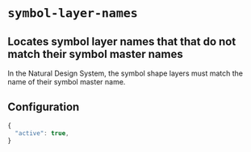 # ```symbol-layer-names```

## Locates symbol layer names that that do not match their symbol master names

In the Natural Design System, the symbol shape layers must match the name of their symbol master name.

## Configuration

```js
{
  "active": true,
}
```